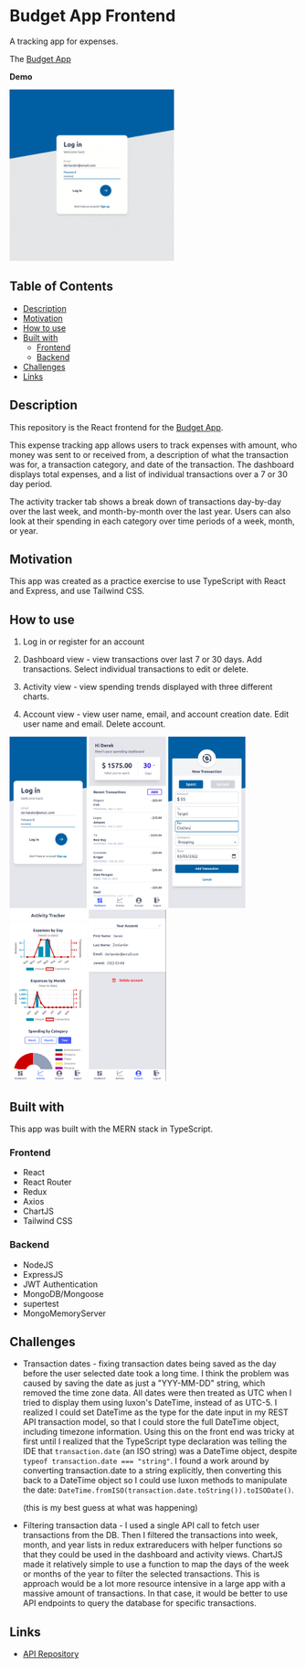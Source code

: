 # Budget App Frontend

A tracking app for expenses.

The [Budget App](https://mdesanker.github.io/budget-frontend)

**Demo**

<img src="./demo/budget_demo.gif" alt="demo video" width="auto" height="300px" />

## Table of Contents

- [Description](#Description)
- [Motivation](#Motivation)
- [How to use](#How-to-use)
- [Built with](#Built-with)
  - [Frontend](#Frontend)
  - [Backend](#Backend)
- [Challenges](#Challenges)
- [Links](#Links)

## Description

This repository is the React frontend for the [Budget App](https://mdesanker.github.io/budget-frontend).

This expense tracking app allows users to track expenses with amount, who money was sent to or received from, a description of what the transaction was for, a transaction category, and date of the transaction. The dashboard displays total expenses, and a list of individual transactions over a 7 or 30 day period.

The activity tracker tab shows a break down of transactions day-by-day over the last week, and month-by-month over the last year. Users can also look at their spending in each category over time periods of a week, month, or year.

## Motivation

This app was created as a practice exercise to use TypeScript with React and Express, and use Tailwind CSS.

## How to use

1. Log in or register for an account

2. Dashboard view - view transactions over last 7 or 30 days. Add transactions. Select individual transactions to edit or delete.

3. Activity view - view spending trends displayed with three different charts.

4. Account view - view user name, email, and account creation date. Edit user name and email. Delete account.

<img src="./demo/login.png" alt="Login page" height="300px" />
<img src="./demo/dashboard.png" alt="Dashboard" height="300px" />
<img src="./demo/addTransactionForm.png" alt="Add transaction form" height="300px" />
<img src="./demo/activityView.png" alt="Activity view" height="300px" />
<img src="./demo/accountView.png" alt="Account view" height="300px" />

## Built with

This app was built with the MERN stack in TypeScript.

### Frontend

- React
- React Router
- Redux
- Axios
- ChartJS
- Tailwind CSS

### Backend

- NodeJS
- ExpressJS
- JWT Authentication
- MongoDB/Mongoose
- supertest
- MongoMemoryServer

## Challenges

- Transaction dates - fixing transaction dates being saved as the day before the user selected date took a long time. I think the problem was caused by saving the date as just a "YYY-MM-DD" string, which removed the time zone data. All dates were then treated as UTC when I tried to display them using luxon's DateTime, instead of as UTC-5. I realized I could set DateTime as the type for the date input in my REST API transaction model, so that I could store the full DateTime object, including timezone information. Using this on the front end was tricky at first until I realized that the TypeScript type declaration was telling the IDE that `transaction.date` (an ISO string) was a DateTime object, despite `typeof transaction.date === "string"`. I found a work around by converting transaction.date to a string explicitly, then converting this back to a DateTime object so I could use luxon methods to manipulate the date: `DateTime.fromISO(transaction.date.toString()).toISODate()`.

  (this is my best guess at what was happening)

- Filtering transaction data - I used a single API call to fetch user transactions from the DB. Then I filtered the transactions into week, month, and year lists in redux extrareducers with helper functions so that they could be used in the dashboard and activity views. ChartJS made it relatively simple to use a function to map the days of the week or months of the year to filter the selected transactions. This is approach would be a lot more resource intensive in a large app with a massive amount of transactions. In that case, it would be better to use API endpoints to query the database for specific transactions.

## Links

- [API Repository](https://github.com/mdesanker/budget-api)

